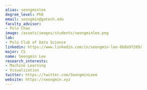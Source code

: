 ```yaml
---
alias: seongminlee
degree_level: PhD
email: seongmin@gatech.edu
faculty_advisor:
- Polo Chau
image: /assets/images/students/seongminlee.png
lab:
- Polo Club of Data Science
linkedin: https://www.linkedin.com/in/seongmin-lee-8b8a97209/
major: CS
name: Seongmin Lee
research_interests:
- Machine Learning
- Visualization
twitter: https://twitter.com/SeongminLeee
website: https://seongmin.xyz
---
```

